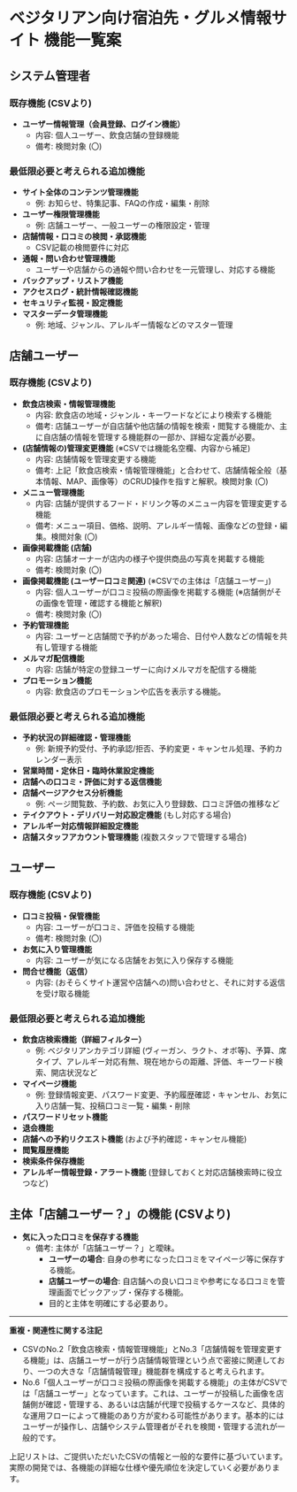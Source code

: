 # ベジタリアン向け宿泊先・グルメ情報サイト 機能一覧案

## システム管理者

### 既存機能 (CSVより)
*   **ユーザー情報管理（会員登録、ログイン機能）**
    *   内容: 個人ユーザー、飲食店舗の登録機能
    *   備考: 検閲対象 (〇)

### 最低限必要と考えられる追加機能
*   **サイト全体のコンテンツ管理機能**
    *   例: お知らせ、特集記事、FAQの作成・編集・削除
*   **ユーザー権限管理機能**
    *   例: 店舗ユーザー、一般ユーザーの権限設定・管理
*   **店舗情報・口コミの検閲・承認機能**
    *   CSV記載の検閲要件に対応
*   **通報・問い合わせ管理機能**
    *   ユーザーや店舗からの通報や問い合わせを一元管理し、対応する機能
*   **バックアップ・リストア機能**
*   **アクセスログ・統計情報確認機能**
*   **セキュリティ監視・設定機能**
*   **マスターデータ管理機能**
    *   例: 地域、ジャンル、アレルギー情報などのマスター管理

## 店舗ユーザー

### 既存機能 (CSVより)
*   **飲食店検索・情報管理機能**
    *   内容: 飲食店の地域・ジャンル・キーワードなどにより検索する機能
    *   備考: 店舗ユーザーが自店舗や他店舗の情報を検索・閲覧する機能か、主に自店舗の情報を管理する機能群の一部か、詳細な定義が必要。
*   **(店舗情報の)管理変更機能** (※CSVでは機能名空欄、内容から補足)
    *   内容: 店舗情報を管理変更する機能
    *   備考: 上記「飲食店検索・情報管理機能」と合わせて、店舗情報全般（基本情報、MAP、画像等）のCRUD操作を指すと解釈。検閲対象 (〇)
*   **メニュー管理機能**
    *   内容: 店舗が提供するフード・ドリンク等のメニュー内容を管理変更する機能
    *   備考: メニュー項目、価格、説明、アレルギー情報、画像などの登録・編集。検閲対象 (〇)
*   **画像掲載機能 (店舗)**
    *   内容: 店舗オーナーが店内の様子や提供商品の写真を掲載する機能
    *   備考: 検閲対象 (〇)
*   **画像掲載機能 (ユーザー口コミ関連)** (※CSVでの主体は「店舗ユーザー」)
    *   内容: 個人ユーザーが口コミ投稿の際画像を掲載する機能 (※店舗側がその画像を管理・確認する機能と解釈)
    *   備考: 検閲対象 (〇)
*   **予約管理機能**
    *   内容: ユーザーと店舗間で予約があった場合、日付や人数などの情報を共有し管理する機能
*   **メルマガ配信機能**
    *   内容: 店舗が特定の登録ユーザーに向けメルマガを配信する機能
*   **プロモーション機能**
    *   内容: 飲食店のプロモーションや広告を表示する機能。

### 最低限必要と考えられる追加機能
*   **予約状況の詳細確認・管理機能**
    *   例: 新規予約受付、予約承認/拒否、予約変更・キャンセル処理、予約カレンダー表示
*   **営業時間・定休日・臨時休業設定機能**
*   **店舗への口コミ・評価に対する返信機能**
*   **店舗ページアクセス分析機能**
    *   例: ページ閲覧数、予約数、お気に入り登録数、口コミ評価の推移など
*   **テイクアウト・デリバリー対応設定機能** (もし対応する場合)
*   **アレルギー対応情報詳細設定機能**
*   **店舗スタッフアカウント管理機能** (複数スタッフで管理する場合)

## ユーザー

### 既存機能 (CSVより)
*   **口コミ投稿・保管機能**
    *   内容: ユーザーが口コミ、評価を投稿する機能
    *   備考: 検閲対象 (〇)
*   **お気に入り管理機能**
    *   内容: ユーザーが気になる店舗をお気に入り保存する機能
*   **問合せ機能（返信）**
    *   内容: (おそらくサイト運営や店舗への)問い合わせと、それに対する返信を受け取る機能

### 最低限必要と考えられる追加機能
*   **飲食店検索機能（詳細フィルター）**
    *   例: ベジタリアンカテゴリ詳細 (ヴィーガン、ラクト、オボ等)、予算、席タイプ、アレルギー対応有無、現在地からの距離、評価、キーワード検索、開店状況など
*   **マイページ機能**
    *   例: 登録情報変更、パスワード変更、予約履歴確認・キャンセル、お気に入り店舗一覧、投稿口コミ一覧・編集・削除
*   **パスワードリセット機能**
*   **退会機能**
*   **店舗への予約リクエスト機能** (および予約確認・キャンセル機能)
*   **閲覧履歴機能**
*   **検索条件保存機能**
*   **アレルギー情報登録・アラート機能** (登録しておくと対応店舗検索時に役立つなど)

## 主体「店舗ユーザー？」の機能 (CSVより)

*   **気に入った口コミを保存する機能**
    *   備考: 主体が「店舗ユーザー？」と曖昧。
        *   **ユーザーの場合**: 自身の参考になった口コミをマイページ等に保存する機能。
        *   **店舗ユーザーの場合**: 自店舗への良い口コミや参考になる口コミを管理画面でピックアップ・保存する機能。
        *   目的と主体を明確にする必要あり。

---
**重複・関連性に関する注記**

*   CSVのNo.2「飲食店検索・情報管理機能」とNo.3「店舗情報を管理変更する機能」は、店舗ユーザーが行う店舗情報管理という点で密接に関連しており、一つの大きな「店舗情報管理」機能群を構成すると考えられます。
*   No.6「個人ユーザーが口コミ投稿の際画像を掲載する機能」の主体がCSVでは「店舗ユーザー」となっています。これは、ユーザーが投稿した画像を店舗側が確認・管理する、あるいは店舗が代理で投稿するケースなど、具体的な運用フローによって機能のあり方が変わる可能性があります。基本的にはユーザーが操作し、店舗やシステム管理者がそれを検閲・管理する流れが一般的です。

上記リストは、ご提供いただいたCSVの情報と一般的な要件に基づいています。実際の開発では、各機能の詳細な仕様や優先順位を決定していく必要があります。 